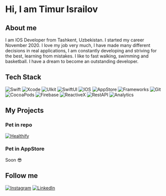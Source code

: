 # Hi, I am Timur Israilov

## About me
I am IOS Developer from Tashkent, Uzbekistan. I started my career November 2020. I love my job very much, I have made many different decisions in real applications, I am constantly developing and striving for the best, learning from mistakes. I like to fast walking, swimming and basketball. I have a dream to become an outstanding developer.

## Tech Stack
![Swift](https://img.shields.io/badge/Swift-black?style=for-the-badge&logo=Swift&logoColor=F05138)
![Xcode](https://img.shields.io/badge/Xcode-black?style=for-the-badge&logo=Xcode&logoColor=147EFB)
![UIkit](https://img.shields.io/badge/UIkit-black?style=for-the-badge&logo=UIkit&logoColor=2396F3)
![SwiftUI](https://img.shields.io/badge/Swift%20UI-black?style=for-the-badge&logo=Swift&logoColor=2396F3)
![IOS](https://img.shields.io/badge/IOS-black?style=for-the-badge&logo=IOS&logoColor=4169E1)
![AppStore](https://img.shields.io/badge/AppStore-black?style=for-the-badge&logo=AppStore&logoColor=0D96F6)
![Frameworks](https://img.shields.io/badge/MVC%2C%20MVVM%2C%20VIPER%2C%20MVP%20and%20others-black?style=for-the-badge)
![Git](https://img.shields.io/badge/Git-black?style=for-the-badge&logo=Git&logoColor=F05032)
![CocoaPods](https://img.shields.io/badge/CocoaPods-black?style=for-the-badge&logo=CocoaPods&logoColor=EE3322)
![Firebase](https://img.shields.io/badge/Firebase-black?style=for-the-badge&logo=Firebase&logoColor=FFCA28)
![ReactiveX](https://img.shields.io/badge/RxSwift%2C%20Combine%2C%20Custom%20Observers-black?style=for-the-badge&logo=ReactiveX&logoColor=B7178C)
![RestAPI](https://img.shields.io/badge/Rest%20API-black?style=for-the-badge)
![Analytics](https://img.shields.io/badge/Google%20Analytics%2C%20Crashlytics%2C%20Facebook%20Analytics%2C%20%20Yandex%20Metrica-black?style=for-the-badge&logo=Google%20Analytics&logoColor=FF4F64)

## My Projects 

### Pet in repo
[![Healthify](https://img.shields.io/badge/My%20first%20Project%20-%20Healthify-black?style=for-the-badge)](https://github.com/timis25/Healthify)

### Pet in AppStore
Soon 😎

## Follow me
[![Instagram](https://img.shields.io/badge/Instagram-black?style=for-the-badge&logo=Instagram&logoColor=E4405F)](https://www.instagram.com/timis2501/)
[![LinkedIn](https://img.shields.io/badge/LinkedIn-black?style=for-the-badge&logo=LinkedIn&logoColor=0A66C2)](https://www.linkedin.com/in/timur-israilov-766929214/)
